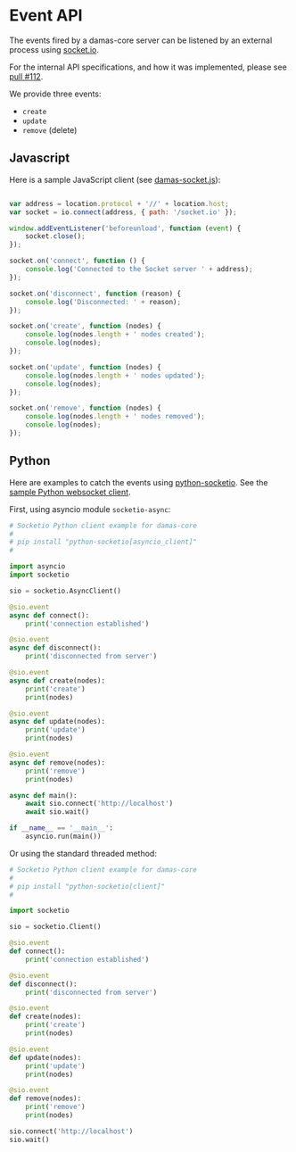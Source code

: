 # Event API

The events fired by a damas-core server can be listened by an external process using [socket.io](https://socket.io/).

For the internal API specifications, and how it was implemented, please see [pull #112](https://github.com/remyla/damas-core/pull/112#issuecomment-218803699).

We provide three events:
- `create`
- `update`
- `remove` (delete)

## Javascript

Here is a sample JavaScript client (see [damas-socket.js](../js/damas-socket.js)):

```javascript

var address = location.protocol + '//' + location.host;
var socket = io.connect(address, { path: '/socket.io' });

window.addEventListener('beforeunload', function (event) {
    socket.close();
});

socket.on('connect', function () {
    console.log('Connected to the Socket server ' + address);
});

socket.on('disconnect', function (reason) {
    console.log('Disconnected: ' + reason);
});

socket.on('create', function (nodes) {
    console.log(nodes.length + ' nodes created');
    console.log(nodes);
});

socket.on('update', function (nodes) {
    console.log(nodes.length + ' nodes updated');
    console.log(nodes);
});

socket.on('remove', function (nodes) {
    console.log(nodes.length + ' nodes removed');
    console.log(nodes);
});
```

## Python

Here are examples to catch the events using [python-socketio](https://python-socketio.readthedocs.io/en/latest/client.html).
See the [sample Python websocket client](../py/damas_socket.py).

First, using asyncio module `socketio-async`:

```python
# Socketio Python client example for damas-core                                                                                                  
#
# pip install "python-socketio[asyncio_client]"
#

import asyncio
import socketio

sio = socketio.AsyncClient()

@sio.event
async def connect():
    print('connection established')

@sio.event
async def disconnect():
    print('disconnected from server')

@sio.event
async def create(nodes):
    print('create')
    print(nodes)

@sio.event
async def update(nodes):
    print('update')
    print(nodes)

@sio.event
async def remove(nodes):
    print('remove')
    print(nodes)

async def main():
    await sio.connect('http://localhost')
    await sio.wait()

if __name__ == '__main__':
    asyncio.run(main())
```

Or using the standard threaded method:

```python
# Socketio Python client example for damas-core                                                                                                  
#
# pip install "python-socketio[client]"
#

import socketio

sio = socketio.Client()

@sio.event
def connect():
    print('connection established')

@sio.event
def disconnect():
    print('disconnected from server')

@sio.event
def create(nodes):
    print('create')
    print(nodes)

@sio.event
def update(nodes):
    print('update')
    print(nodes)

@sio.event
def remove(nodes):
    print('remove')
    print(nodes)

sio.connect('http://localhost')
sio.wait()
```
